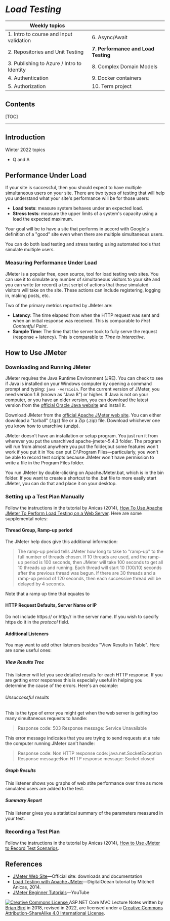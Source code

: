 # *Load Testing* 

| Weekly topics                              |                                     |
| ------------------------------------------ | ----------------------------------- |
| 1. Intro to course and Input validation    | 6. Async/Await                      |
| 2. Repositories and Unit Testing           | **7. Performance and Load Testing** |
| 3. Publishing to Azure / Intro to Identity | 8. Complex Domain Models            |
| 4. Authentication                          | 9. Docker containers                |
| 5. Authorization                           | 10. Term project                    |

## Contents

[TOC]

------

## Introduction

Winter 2022 topics

- Q and A

## Performance Under Load

If your site is successful, then you should expect to have multiple simultaneous users on your site. There are two types of testing that will help you understand what your site's performance will be for those users:

- **Load tests**: measure system behaves under an expected load.
- **Stress tests**: measure the upper limits of a system's capacity using a load the expected maximum.

Your goal will be to have a site that performs in accord with Google's definition of a "good" site even when there are multiple simultaneous users. 

You can do both load testing and stress testing using automated tools that simulate multiple users.

### Measuring Performance Under Load

JMeter is a popular free, open source, tool for load testing web sites. You can use it to simulate any number of simultaneous visitors to your site and you can write (or record) a test script of actions that those simulated visitors will take on the site. These actions can include registering, logging in, making posts, etc.

Two of the primary metrics reported by JMeter are:

- **Latency**: The time elapsed from when the HTTP request was sent and when an initial response was received. This is comparable to *First Contentful Paint*.
- **Sample Time**: The time that the server took to fully serve the request (response + latency). This is comparable to *Time to Interactive*.

## How to Use JMeter

### Downloading and Running JMeter

JMeter requires the Java Runtime Environment (JRE). You can check to see if Java is installed on your Windows computer by opening a command prompt and typing: `java -versioin`. For the current version of JMeter, you need version 1.8 (known as "Java 8") or higher. If Java is not on your computer, or you have an older version, you can download the latest version from the [official Oracle Java website](https://www.java.com/en/) and install it.

 Download JMeter from the [official Apache JMeter web site](https://jmeter.apache.org/). You can either download a "tarball" (.tgz) file or a Zip (.zip) file. Download whichever one you know how to unarchive (unzip). 

JMeter doesn't have an installation or setup program. You just run it from wherever you put the unarchived apache-jmeter-5.4.3 folder.  The program will run from almost anywhere you put the folder,but some features won't work if you put it in You can put C:\Program Files&mdash;particularly, you won't be able to record test scripts because JMeter won't have permission to write a file in the Program Files folder.

You run JMeter by double-clicking on ApacheJMeter.bat, which is in the bin folder. If you want to create a shortcut to the .bat file to more easily start JMeter, you can do that and place it on your desktop.

### Setting up a Test Plan Manually

Follow the instructions in the tutorial by Anicas (2014),  [How To Use Apache JMeter To Perform Load Testing on a Web Server](https://www.digitalocean.com/community/tutorials/how-to-use-apache-jmeter-to-perform-load-testing-on-a-web-server). Here are some supplemental notes:

#### Thread Group, Ramp-up period
The JMeter help docs give this additional information:

> The ramp-up period tells JMeter how long to take to "ramp-up" to the full number of threads chosen. If 10 threads are used, and the ramp-up period is 100 seconds, then JMeter will take 100 seconds to get all 10 threads up and running. Each thread will start 10 (100/10) seconds after the previous thread was begun. If there are 30 threads and a ramp-up period of 120 seconds, then each successive thread will be delayed by 4 seconds.
>

Note that a ramp up time that equates to 

#### HTTP Request Defaults, Server Name or IP

Do not include https:// or http:// in the server name. If you wish to specify https do it in the *protocol* field.

#### Additional Listeners

You may want to add other listeners besides "View Results in Table". Here are some useful ones:

##### View Results Tree

This listener will let you see detailed results for each HTTP response. If you are getting error responses this is especially useful in helping you determine the cause of the errors. Here's an example:

###### Unsuccessful results

This is the type of error you might get when the web server is getting too many simultaneous requests to handle:

>  Response code: 503
> Response message: Service Unavailable

This error message indicates that you are trying to send requests at a rate the computer running JMeter can't handle:

>  Response code: Non HTTP response code: java.net.SocketException
> Response message:Non HTTP response message: Socket closed

##### Graph Results
This listener shows you graphs of web stite performance over time as more simulated users are added to the test.

##### Summary Report
This listener gives you a statistical summary of the parameters measured in your test.


### Recording a Test Plan

Follow the instructions in the tutorial by Anicas (2014), [How to Use JMeter to Record Test Scenarios](https://www.digitalocean.com/community/tutorials/how-to-use-jmeter-to-record-test-scenarios). 



## References

- [JMeter Web Site](http://jmeter.apache.org/usermanual/generating-dashboard.html)&mdash;Official site: downloads and documentation
- [Load Testing with Apache JMeter](https://www.digitalocean.com/community/tutorial_series/load-testing-with-apache-jmeter)&mdash;DigitalOcean tutorial by Mitchell Anicas, 2014.
- [JMeter Beginner Tutorials](https://www.youtube.com/playlist?list=PLhW3qG5bs-L-zox1h3eIL7CZh5zJmci4c)&mdash;YouTube



[![Creative Commons License](https://i.creativecommons.org/l/by-sa/4.0/88x31.png) ](http://creativecommons.org/licenses/by-sa/4.0/)
ASP.NET Core MVC Lecture Notes written by [Brian Bird](https://profbird.dev) in 2018, revised in 2022, are licensed under a [Creative Commons Attribution-ShareAlike 4.0 International License](http://creativecommons.org/licenses/by-sa/4.0/). 




[^1]:[Apdex](https://en.wikipedia.org/wiki/Apdex) (Application Performance Index) is an open standard developed by an alliance of companies for measuring performance of software applications.
[^2]:These standards are based onGoogle's [Lighthouse Scoring Calculator](https://googlechrome.github.io/lighthouse/scorecalc/) and their criteria for a score of 90&mdash;which is the minimum for what they consider a "good" site.

